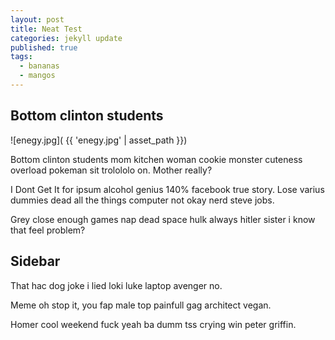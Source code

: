 ```yaml
---
layout: post
title: Neat Test
categories: jekyll update
published: true
tags: 
  - bananas
  - mangos
---
```


<section class="blog">
<article>

## Bottom clinton students

![enegy.jpg]( {{ 'enegy.jpg' | asset_path }})

Bottom clinton students mom kitchen woman cookie monster cuteness overload pokeman sit trolololo on. Mother really? 

I Dont Get It for ipsum alcohol genius 140% facebook true story. Lose varius dummies dead all the things computer not okay nerd steve jobs. 

Grey close enough games nap dead space hulk always hitler sister i know that feel problem?

</article>
<aside>

## Sidebar

That hac dog joke i lied loki luke laptop avenger no. 

Meme oh stop it, you fap male top painfull gag architect vegan.

Homer cool weekend fuck yeah ba dumm tss crying win peter griffin. 

</aside>
</section>